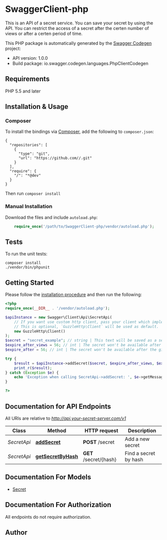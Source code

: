 # SwaggerClient-php
This is an API of a secret service. You can save your secret by using the API. You can restrict the access of a secret after the certen number of views or after a certen period of time.

This PHP package is automatically generated by the [Swagger Codegen](https://github.com/swagger-api/swagger-codegen) project:

- API version: 1.0.0
- Build package: io.swagger.codegen.languages.PhpClientCodegen

## Requirements

PHP 5.5 and later

## Installation & Usage
### Composer

To install the bindings via [Composer](http://getcomposer.org/), add the following to `composer.json`:

```
{
  "repositories": [
    {
      "type": "git",
      "url": "https://github.com//.git"
    }
  ],
  "require": {
    "/": "*@dev"
  }
}
```

Then run `composer install`

### Manual Installation

Download the files and include `autoload.php`:

```php
    require_once('/path/to/SwaggerClient-php/vendor/autoload.php');
```

## Tests

To run the unit tests:

```
composer install
./vendor/bin/phpunit
```

## Getting Started

Please follow the [installation procedure](#installation--usage) and then run the following:

```php
<?php
require_once(__DIR__ . '/vendor/autoload.php');

$apiInstance = new Swagger\Client\Api\SecretApi(
    // If you want use custom http client, pass your client which implements `GuzzleHttp\ClientInterface`.
    // This is optional, `GuzzleHttp\Client` will be used as default.
    new GuzzleHttp\Client()
);
$secret = "secret_example"; // string | This text will be saved as a secret
$expire_after_views = 56; // int | The secret won't be available after the given number of views. It must be greater than 0.
$expire_after = 56; // int | The secret won't be available after the given time. The value is provided in minutes. 0 means never expires

try {
    $result = $apiInstance->addSecret($secret, $expire_after_views, $expire_after);
    print_r($result);
} catch (Exception $e) {
    echo 'Exception when calling SecretApi->addSecret: ', $e->getMessage(), PHP_EOL;
}

?>
```

## Documentation for API Endpoints

All URIs are relative to *http://api.your-secret-server.com/v1*

Class | Method | HTTP request | Description
------------ | ------------- | ------------- | -------------
*SecretApi* | [**addSecret**](docs/Api/SecretApi.md#addsecret) | **POST** /secret | Add a new secret
*SecretApi* | [**getSecretByHash**](docs/Api/SecretApi.md#getsecretbyhash) | **GET** /secret/{hash} | Find a secret by hash


## Documentation For Models

 - [Secret](docs/Model/Secret.md)


## Documentation For Authorization

 All endpoints do not require authorization.


## Author




